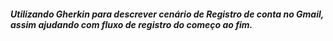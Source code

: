 ##### Utilizando Gherkin para descrever cenário de Registro de conta no Gmail, assim ajudando com fluxo de registro do começo ao fim.
